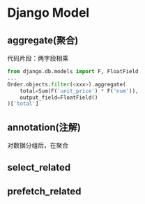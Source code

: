 # Django Model

## aggregate(聚合)


代码片段：两字段相乘

```python
from django.db.models import F, FloatField
...
Order.objects.filter(<xxx>).aggregate(
    total=Sum(F('unit_price') * F('num')),
    output_field=FloatField()
)['total']
```

## annotation(注解)

对数据分组后，在聚合


## select_related

## prefetch_related